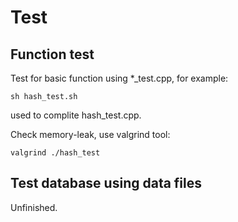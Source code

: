 # Test

## Function test

Test for basic function using *_test.cpp, for example:

```
sh hash_test.sh
```

used to complite hash_test.cpp.

Check memory-leak, use valgrind tool:

```
valgrind ./hash_test
```

## Test database using data files

Unfinished.
